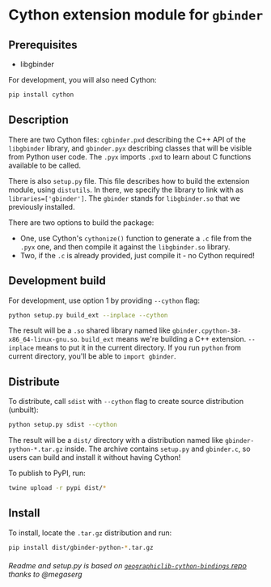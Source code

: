 # Cython extension module for ``gbinder``

## Prerequisites
* libgbinder

For development, you will also need Cython:
```bash
pip install cython
```

## Description

There are two Cython files: `cgbinder.pxd` describing the C++ API of the `libgbinder` library, and `gbinder.pyx` describing classes that will be visible from Python user code. 
The `.pyx` imports `.pxd` to learn about C functions available to be called.

There is also `setup.py` file. 
This file describes how to build the extension module, using `distutils`.
In there, we specify the library to link with as `libraries=['gbinder']`. The `gbinder` stands for `libgbinder.so` that we previously installed.

There are two options to build the package:
- One, use Cython's `cythonize()` function to generate a `.c` file from the `.pyx` one, and then compile it against the `libgbinder.so` library.
- Two, if the `.c` is already provided, just compile it - no Cython required!

## Development build

For development, use option 1 by providing `--cython` flag:

```bash
python setup.py build_ext --inplace --cython
```

The result will be a `.so` shared library named like `gbinder.cpython-38-x86_64-linux-gnu.so`. 
`build_ext` means we're building a C++ extension. `--inplace` means to put it in the current directory.
If you run `python` from current directory, you'll be able to `import gbinder`.

## Distribute

To distribute, call `sdist` with `--cython` flag to create source distribution (unbuilt):

```bash
python setup.py sdist --cython
```

The result will be a `dist/` directory with a distribution named like `gbinder-python-*.tar.gz` inside.
The archive contains `setup.py` and `gbinder.c`, so users can build and install it without having Cython!

To publish to PyPI, run:

```bash
twine upload -r pypi dist/*
```

## Install

To install, locate the `.tar.gz` distribution and run:
```bash
pip install dist/gbinder-python-*.tar.gz
```

###### Readme and setup.py is based on [`geographiclib-cython-bindings` repo](https://github.com/megaserg/geographiclib-cython-bindings/blob/master/README.md) thanks to @megaserg
